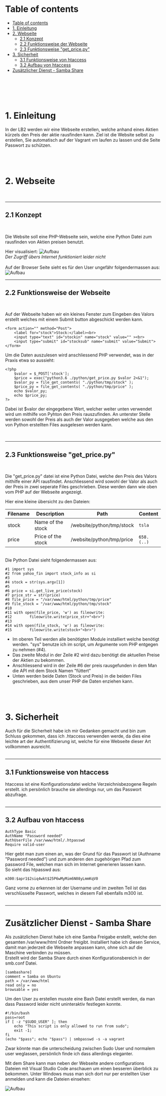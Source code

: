 # Table of contents

- [Table of contents](#table-of-contents)
- [1. Einleitung](#1-einleitung)
- [2. Webseite](#2-webseite)
  - [2.1 Konzept](#21-konzept)
  - [2.2 Funktionsweise der Webseite](#22-funktionsweise-der-webseite)
  - [2.3 Funktionsweise "get_price.py"](#23-funktionsweise-get_pricepy)
- [3. Sicherheit](#3-sicherheit)
  - [3.1 Funktionsweise von htaccess](#31-funktionsweise-von-htaccess)
  - [3.2 Aufbau von htaccess](#32-aufbau-von-htaccess)
- [Zusätzlicher Dienst - Samba Share](#zusätzlicher-dienst---samba-share)

</br></br></br></br>
# 1. Einleitung

In der LB2 werden wir eine Webseite erstellen, welche anhand eines Aktien kürzels den Preis der aktie rausfinden kann.
Ziel ist die Website selbst zu erstellen, Sie automatisch auf der Vagrant vm laufen zu lassen und die Seite Passwort zu schützen. 
</br></br></br></br>

# 2. Webseite

</br>

___
## 2.1 Konzept


</br>

Die Website soll eine PHP-Webseite sein, welche eine Python Datei zum rausfinden von Aktien preisen benutzt. 

Hier visualisiert:
<img src="./doku/Aufbau.PNG" alt="Aufbau"><br>
*Der Zugriff übers Internet funktioniert leider nicht*
</br>
</br>
Auf der Browser Seite sieht es für den User ungefähr folgendermassen aus:
<img src="./doku/Design.PNG" alt="Aufbau"><br>
___
## 2.2 Funktionsweise der Webseite


</br>

Auf der Webseite haben wir ein kleines Fenster zum Eingeben des Valors erstellt welches mit einem Submit button abgeschickt werden kann.

    <form action="" method="Post">
        <label for="stock">Stock:</label><br>
        <input type="text" id="stockin" name="stock" value="" ><br>
        <input type="submit" id="stocksub" name="submit" value="Submit">
    </form>

Um die Daten auszulesen wird anschliessend PHP verwendet, was in der Praxis etwa so aussieht:

    <?php
        $valor = $_POST['stock'];
        $price = exec("python3.6 ./python/get_price.py $valor 2<&1");
        $valor_py = file_get_contents( "./python/tmp/stock" );
        $price_py = file_get_contents( "./python/tmp/price" );
        echo $valor_py;
        echo $price_py;
    ?>

Dabei ist $valor der eingegebene Wert, welcher weiter unten verwendet wird um mithilfe von Pyhton den Preis rauszufinden. An unterster Stelle werden sowohl der Preis als auch der Valor ausgegeben welche aus den von Python erstellten Files ausgelesen werden kann. 

</br>

___ 
## 2.3 Funktionsweise "get_price.py" 
</br>

Die "get_price.py" datei ist eine Python Datei, welche den Preis des Valors mithilfe einer API rausfindet. Anschliessend wird sowohl der Valor als auch der Preis in zwei seperate Files geschrieben. Diese werden dann wie oben vom PHP auf der Webseite angezeigt. 

Hier eine kleine übersicht zu den Dateien:

| Filename | Description        | Path                      | Content  |
|----------|--------------------|---------------------------|----------|
| stock    | Name of the stock  | /website/python/tmp/stock | ``tsla``     |
| price    | Price of the stock | /website/python/tmp/price | ``658.(..)`` |

</br>
Die Python Datei sieht folgendermassen aus:

</br>

    #1 import sys
    #2 from yahoo_fin import stock_info as si
    #3
    #4 stock = str(sys.argv[1])
    #5
    #6 price = si.get_live_price(stock)
    #7 price_str = str(price)
    #8 file_price = "/var/www/html/python/tmp/price"
    #9 file_stock = "/var/www/html/python/tmp/stock"
    #10
    #11 with open(file_price, 'w') as fileowrite:
    #12        fileowrite.write(price_str+"<br>")
    #13
    #14 with open(file_stock, 'w') as fileowrite:
    #15        fileowrite.write(stock+"<br>")

-   Im oberen Teil werden alle benötigten Module installiert welche benötigt werden. "sys" benutze ich im script, um Argumente vom PHP entgegen zu nehmen (#4). 
-   Das zweite Modul in der Zeile #2 wird dazu benötigt die aktuellen Preise der Aktien zu bekommen. 
-   Anschliessend wird in der Zeile #6 der preis rausgefunden in dem Man die API mit dem Stock Namen "füttert"
-   Unten werden beide Daten (Stock und Preis) in die beiden Files geschrieben, aus dem unser PHP die Daten enziehen kann. 
</br></br></br></br>

# 3. Sicherheit
Auch für die Sicherheit habe ich mir Gedanken gemacht und bin zum Schluss gekommen, dass ich .htaccess verwenden werde, da dies eine leichte art der Authentifizierung ist, welche für eine Webseite dieser Art vollkommen ausreicht. 
</br>
</br>
___
## 3.1 Funktionsweise von htaccess

htaccess ist eine Konfigurationsdatei welche Verzeichnisbezogene Regeln erstellt. ich persönlich brauche sie allerdings nur, um das Passwort abzufrage. 
</br>
</br>
___
## 3.2 Aufbau von htaccess

    AuthType Basic
    AuthName "Password needed"
    AuthUserFile /var/www/html/.htpasswd
    Require valid-user

Hier gebt man zum einen an, was der Grund für das Passwort ist (Authname "Password needed") und zum anderen den zugehörigen Pfad zum password File, welchen man sich im Internet generieren lassen kann. </br>
So sieht das htpasswd aus:
    
    m300:$apr1$2siq4wkt$25P6wMyMim6N08yLmmKqV0

Ganz vorne zu erkennen ist der Username und im zweiten Teil ist das verschlüsselte Passwort, welches in diesem Fall ebenfalls m300 ist. 
</br>
</br>
___
# Zusätzlicher Dienst - Samba Share

Als zusätzlichen Dienst habe ich eine Samba Freigabe erstellt, welche den gesamten /var/www/html Ordner freigibt. Installiert habe ich diesen Service, damit man jederzeit die Webseite anpassen kann, ohne sich auf die Maschine verbinden zu müssen. </br>
Erstellt wird der Samba Share durch einen Konfigurationsbereich in der smb.conf Datei. 

    [sambashare]
    comment = Samba on Ubuntu
    path = /var/www/html
    read only = no
    browsable = yes
Um den User zu erstellen musste eine Bash Datei erstellt werden, da man dass Password leider nicht uninteraktiv festlegen konnte. 

    #!/bin/bash
    pass=root
    if [ -z "$SUDO_USER" ]; then
        echo "This script is only allowed to run from sudo";
        exit -1;
    fi
    (echo "$pass"; echo "$pass") | smbpasswd -s -a vagrant

Zwar könnte man die unterscheidung zwischen Sudo User und normalem user weglassen, persönlich finde ich dass allerdings eleganter. 

Mit dem Share kann man neben der Webseite andere configurations Dateien mit Visual Studio Code anschauen um einen besseren überblick zu bekommen. Unter Windows muss man sich dort nur per erstellten User anmelden und kann die Dateien einsehen:

<img src="./doku/samba.PNG" alt="Aufbau"><br>

